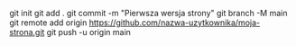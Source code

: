 git init
git add .
git commit -m "Pierwsza wersja strony"
git branch -M main
git remote add origin https://github.com/nazwa-uzytkownika/moja-strona.git
git push -u origin main
